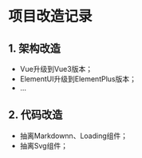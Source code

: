 # 项目改造记录

## 1. 架构改造

- Vue升级到Vue3版本；
- ElementUI升级到ElementPlus版本；
- ...  

## 2. 代码改造

- 抽离Markdownn、Loading组件；
- 抽离Svg组件；